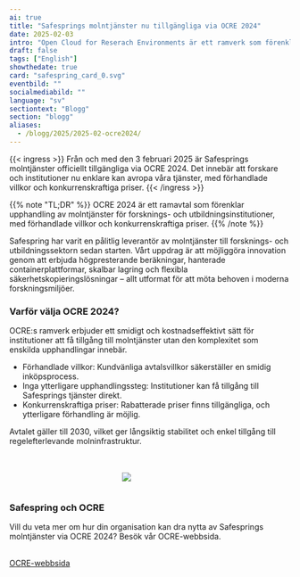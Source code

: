 ```yaml
---
ai: true
title: "Safesprings molntjänster nu tillgängliga via OCRE 2024"
date: 2025-02-03
intro: "Open Cloud for Reserach Environments är ett ramverk som förenklar upphandling av molntjänster."
draft: false
tags: ["English"]
showthedate: true
card: "safespring_card_0.svg"
eventbild: ""
socialmediabild: ""
language: "sv"
sectiontext: "Blogg"
section: "blogg"
aliases:
  - /blogg/2025/2025-02-ocre2024/
---
```

{{< ingress >}}
Från och med den 3 februari 2025 är Safesprings molntjänster officiellt tillgängliga via OCRE 2024. Det innebär att forskare och institutioner nu enklare kan avropa våra tjänster, med förhandlade villkor och konkurrenskraftiga priser.
{{< /ingress >}}

{{% note "TL;DR" %}}
OCRE 2024 är ett ramavtal som förenklar upphandling av molntjänster för forsknings- och utbildningsinstitutioner, med förhandlade villkor och konkurrenskraftiga priser.
{{% /note %}}

Safespring har varit en pålitlig leverantör av molntjänster till forsknings- och utbildningssektorn sedan starten. Vårt uppdrag är att möjliggöra innovation genom att erbjuda högpresterande beräkningar, hanterade containerplattformar, skalbar lagring och flexibla säkerhetskopieringslösningar – allt utformat för att möta behoven i moderna forskningsmiljöer.

### Varför välja OCRE 2024?

OCRE:s ramverk erbjuder ett smidigt och kostnadseffektivt sätt för institutioner att få tillgång till molntjänster utan den komplexitet som enskilda upphandlingar innebär.

- Förhandlade villkor: Kundvänliga avtalsvillkor säkerställer en smidig inköpsprocess.
- Inga ytterligare upphandlingssteg: Institutioner kan få tillgång till Safesprings tjänster direkt.
- Konkurrenskraftiga priser: Rabatterade priser finns tillgängliga, och ytterligare förhandling är möjlig.

Avtalet gäller till 2030, vilket ger långsiktig stabilitet och enkel tillgång till regelefterlevande molninfrastruktur.

<br>
<br>
<div class="safespring-horisontal-card-container bg-white shadow-1 safespring-horisontal-card-row">
    <div class="safespring-horisontal-card-col safespring-horisontal-card-image" style="background-image: url(/img/card/ocre-background-blue.svg); display: flex;justify-content: center; align-items: center;" alt="">
        <img src="/img/card/ocre-logo-white.svg" style="max-width: 80%; min-width: 20%; min-height: 30px;">
    </div>
<div class="safespring-horisontal-card-col safespring-horisontal-card-content">
    <h3>Safespring och OCRE</h3>
    <p>Vill du veta mer om hur din organisation kan dra nytta av Safesprings molntjänster via OCRE 2024? Besök vår OCRE-webbsida.</p>
    <br>
    <a class="button" href="/ocre/">OCRE-webbsida</a>
    <br>
</div>
</div>